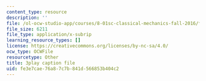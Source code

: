 ```yaml
---
content_type: resource
description: ''
file: /ol-ocw-studio-app/courses/8-01sc-classical-mechanics-fall-2016/fe3e7cae76a87c7b841d566853b404c2_CfBeCHrQj_U.srt
file_size: 6211
file_type: application/x-subrip
learning_resource_types: []
license: https://creativecommons.org/licenses/by-nc-sa/4.0/
ocw_type: OCWFile
resourcetype: Other
title: 3play caption file
uid: fe3e7cae-76a8-7c7b-841d-566853b404c2
---
```

